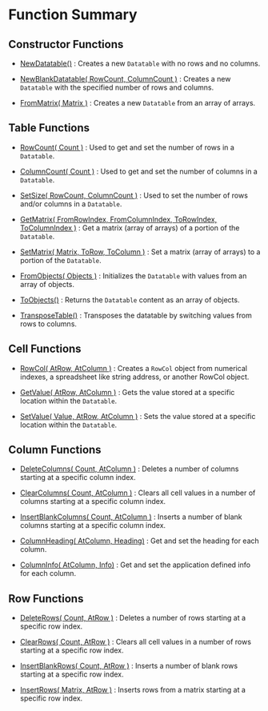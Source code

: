 
# Function Summary


## Constructor Functions

- [NewDatatable()](api/lib-datatable?id=newdatatable) :
	Creates a new `Datatable` with no rows and no columns.

- [NewBlankDatatable( RowCount, ColumnCount )](api/lib-datatable?id=newblankdatatable-rowcount-columncount-) :
	Creates a new `Datatable` with the specified number of rows and columns.

- [FromMatrix( Matrix )](api/lib-datatable?id=frommatrix-matrix-) :
	Creates a new `Datatable` from an array of arrays.


## Table Functions

- [RowCount( Count )](api/datatable-table?id=rowcount-count-) :
	Used to get and set the number of rows in a `Datatable`.

- [ColumnCount( Count )](api/datatable-table?id=columncount-count-) :
	Used to get and set the number of columns in a `Datatable`.

- [SetSize( RowCount, ColumnCount )](api/datatable-table?id=setsize-rowcount-columncount-) :
	Used to set the number of rows and/or columns in a `Datatable`.

- [GetMatrix( FromRowIndex, FromColumnIndex, ToRowIndex, ToColumnIndex )](api/datatable-table?id=getmatrix-fromrowindex-fromcolumnindex-torowindex-tocolumnindex-) :
	Get a matrix (array of arrays) of a portion of the `Datatable`.

- [SetMatrix( Matrix, ToRow, ToColumn )](api/datatable-table?id=setmatrix-matrix-torow-tocolumn-) :
	Set a matrix (array of arrays) to a portion of the `Datatable`.

- [FromObjects( Objects )](api/datatable-table?id=fromobjects-objects-) :
	Initializes the `Datatable` with values from an array of objects.

- [ToObjects()](api/datatable-table?id=toobjects) :
	Returns the `Datatable` content as an array of objects.

- [TransposeTable()](api/datatable-table?id=transposetable) :
	Transposes the datatable by switching values from rows to columns.


## Cell Functions

- [RowCol( AtRow, AtColumn )](api/datatable-cells?id=rowcol-atrow-atcolumn-) :
	Creates a `RowCol` object from numerical indexes, a spreadsheet like string address, or another RowCol object.

- [GetValue( AtRow, AtColumn )](api/datatable-cells?id=getvalue-atrow-atcolumn-) :
	Gets the value stored at a specific location within the `Datatable`.

- [SetValue( Value, AtRow, AtColumn )](api/datatable-cells?id=setvalue-value-atrow-atcolumn-) :
	Sets the value stored at a specific location within the `Datatable`.


## Column Functions

- [DeleteColumns( Count, AtColumn )](api/datatable-columns?id=deletecolumns-count-atcolumn-) :
	Deletes a number of columns starting at a specific column index.

- [ClearColumns( Count, AtColumn )](api/datatable-columns?id=clearcolumns-count-atcolumn-) :
	Clears all cell values in a number of columns starting at a specific column index.

- [InsertBlankColumns( Count, AtColumn )](api/datatable-columns?id=insertblankcolumns-count-atcolumn-) :
	Inserts a number of blank columns starting at a specific column index.

- [ColumnHeading( AtColumn, Heading)](api/datatable-columns?id=columnheading-atcolumn-heading-) :
	Get and set the heading for each column.

- [ColumnInfo( AtColumn, Info)](api/datatable-columns?id=columninfo-atcolumn-info-) :
	Get and set the application defined info for each column.


## Row Functions

- [DeleteRows( Count, AtRow )](api/datatable-rows?id=deleterows-count-atrow-) :
	Deletes a number of rows starting at a specific row index.

- [ClearRows( Count, AtRow )](api/datatable-rows?id=clearrows-count-atrow-) :
	Clears all cell values in a number of rows starting at a specific row index.

- [InsertBlankRows( Count, AtRow )](api/datatable-rows?id=insertblankrows-count-atrow-) :
	Inserts a number of blank rows starting at a specific row index.

- [InsertRows( Matrix, AtRow )](api/datatable-rows?id=insertrows-matrix-atrow-) :
	Inserts rows from a matrix starting at a specific row index.

